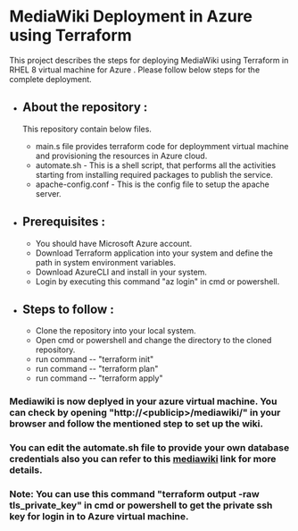 # MediaWiki Deployment in Azure using Terraform

This project describes the steps for deploying MediaWiki using Terraform in RHEL 8 virtual machine for Azure . Please follow below steps for the complete deployment.

- ## About the repository :

  This repository contain below files.

  - main.s file provides terraform code for deploymment virtual machine and provisioning the resources in Azure cloud.
  - automate.sh - This is a shell script, that performs all the activities starting from installing required packages to publish the service.
  - apache-config.conf - This is the config file to setup the apache server.

- ## Prerequisites :
  - You should have Microsoft Azure account.
  - Download Terraform application into your system and define the path in system environment variables.
  - Download AzureCLI and install in your system.
  - Login by executing this command "az login" in cmd or powershell.
- ## Steps to follow :
  - Clone the repository into your local system.
  - Open cmd or powershell and change the directory to the cloned repository.
  - run command -- "terraform init"
  - run command -- "terraform plan"
  - run command -- "terraform apply"

### Mediawiki is now deplyed in your azure virtual machine. You can check by opening "http://\<publicip>/mediawiki/" in your browser and follow the mentioned step to set up the wiki.

### You can edit the automate.sh file to provide your own database credentials also you can refer to this <a href="https://www.mediawiki.org/wiki/Manual:Running_MediaWiki_on_Red_Hat_Linux">mediawiki</a> link for more details.
### Note: You can use this command "terraform output -raw tls_private_key" in cmd or powershell to get the private ssh key for login in to Azure virtual machine.
